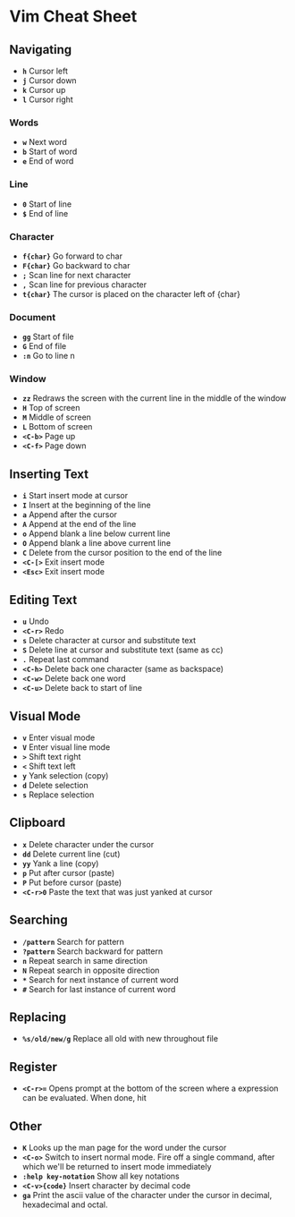 # Vim Cheat Sheet

## Navigating

* **`h`** Cursor left
* **`j`** Cursor down
* **`k`** Cursor up
* **`l`** Cursor right

### Words

* **`w`** Next word
* **`b`** Start of word
* **`e`** End of word

### Line

* **`0`** Start of line
* **`$`** End of line

### Character

* **`f{char}`** Go forward to char
* **`F{char}`** Go backward to char
* **`;`** Scan line for next character
* **`,`** Scan line for previous character
* **`t{char}`** The cursor is placed on the character left of {char}

### Document

* **`gg`** Start of file
* **`G`** End of file
* **`:n`** Go to line n

### Window

* **`zz`** Redraws the screen with the current line in the middle of the window
* **`H`** Top of screen
* **`M`** Middle of screen
* **`L`** Bottom of screen
* **`<C-b>`** Page up
* **`<C-f>`** Page down

## Inserting Text

* **`i`** Start insert mode at cursor
* **`I`** Insert at the beginning of the line
* **`a`** Append after the cursor
* **`A`** Append at the end of the line
* **`o`** Append blank a line below current line
* **`O`** Append blank a line above current line
* **`C`** Delete from the cursor position to the end of the line
* **`<C-[>`** Exit insert mode
* **`<Esc>`** Exit insert mode

## Editing Text

* **`u`** Undo
* **`<C-r>`** Redo
* **`s`** Delete character at cursor and substitute text
* **`S`** Delete line at cursor and substitute text (same as cc)
* **`.`** Repeat last command
* **`<C-h>`** Delete back one character (same as backspace)
* **`<C-w>`** Delete back one word
* **`<C-u>`** Delete back to start of line

## Visual Mode

* **`v`** Enter visual mode
* **`V`** Enter visual line mode
* **`>`** Shift text right
* **`<`** Shift text left
* **`y`** Yank selection (copy)
* **`d`** Delete selection
* **`s`** Replace selection

## Clipboard

* **`x`** Delete character under the cursor
* **`dd`** Delete current line (cut)
* **`yy`** Yank a line (copy)
* **`p`** Put after cursor (paste)
* **`P`** Put  before cursor (paste)
* **`<C-r>0`** Paste the text that was just yanked at cursor

## Searching

* **`/pattern`** Search for pattern
* **`?pattern`** Search backward for pattern
* **`n`** Repeat search in same direction
* **`N`** Repeat search in opposite direction
* **`*`** Search for next instance of current word
* **`#`** Search for last instance of current word

## Replacing

* **`%s/old/new/g`** Replace all old with new throughout file

## Register

* **`<C-r>=`** Opens prompt at the bottom of the screen where a expression can be evaluated. When done, hit <CR>

## Other

* **`K`** Looks up the man page for the word under the cursor
* **`<C-o>`** Switch to insert normal mode. Fire off a single command, after which we'll be returned to insert mode immediately
* **`:help key-notation`** Show all key notations
* **`<C-v>{code}`** Insert character by decimal code
* **`ga`** Print the ascii value of the character under the  cursor in decimal, hexadecimal and octal.

